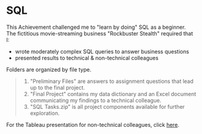# SQL
This Achievement challenged me to "learn by doing" SQL as a beginner. The fictitious movie-streaming business "Rockbuster Stealth" required that I:
  * wrote moderately complex SQL queries to answer business questions
  * presented results to technical & non-technical colleagues

Folders are organized by file type. 
> 1. "Preliminary Files" are answers to assignment questions that lead up to the final project.
> 2. "Final Project" contains my data dictionary and an Excel document communicating my findings to a technical colleague.
> 3. "SQL Tasks.zip" is all project components available for further exploration.

For the Tableau presentation for non-technical colleagues, click [here](https://public.tableau.com/views/Task3_10_16185231315170/ROCKBUSTER?:language=en-US&:display_count=n&:origin=viz_share_link). 
